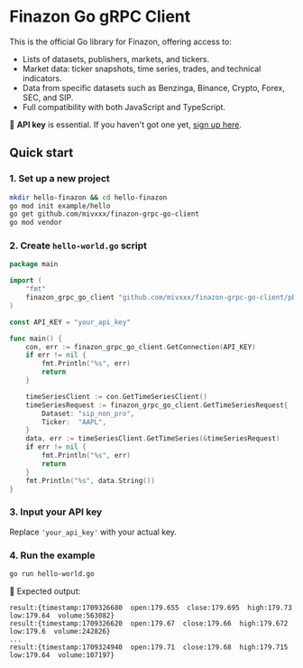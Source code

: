 # Finazon Go gRPC Client

This is the official Go library for Finazon, offering access to:
- Lists of datasets, publishers, markets, and tickers.
- Market data: ticker snapshots, time series, trades, and technical indicators.
- Data from specific datasets such as Benzinga, Binance, Crypto, Forex, SEC, and SIP.
- Full compatibility with both JavaScript and TypeScript.

🔑 **API key** is essential. If you haven't got one yet, [sign up here](https://finazon.io/).

## Quick start

### 1. Set up a new project
```bash
mkdir hello-finazon && cd hello-finazon
go mod init example/hello
go get github.com/mivxxx/finazon-grpc-go-client
go mod vendor
```

### 2. Create `hello-world.go` script
```go
package main

import (
	"fmt"
	finazon_grpc_go_client "github.com/mivxxx/finazon-grpc-go-client/pb"
)

const API_KEY = "your_api_key"

func main() {
	con, err := finazon_grpc_go_client.GetConnection(API_KEY)
	if err != nil {
		fmt.Println("%s", err)
		return
	}

	timeSeriesClient := con.GetTimeSeriesClient()
	timeSeriesRequest := finazon_grpc_go_client.GetTimeSeriesRequest{
		Dataset: "sip_non_pro",
		Ticker:  "AAPL",
	}
	data, err := timeSeriesClient.GetTimeSeries(&timeSeriesRequest)
	if err != nil {
		fmt.Println("%s", err)
		return
	}
	fmt.Println("%s", data.String())
}
```

### 3. Input your API key
Replace `'your_api_key'` with your actual key.

### 4. Run the example
```bash
go run hello-world.go
```

📝 Expected output:
```
result:{timestamp:1709326680  open:179.655  close:179.695  high:179.73  low:179.64  volume:563082}
result:{timestamp:1709326620  open:179.67  close:179.66  high:179.672  low:179.6  volume:242826}
...
result:{timestamp:1709324940  open:179.71  close:179.68  high:179.715  low:179.64  volume:107197}
```
